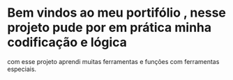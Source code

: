 # Bem vindos ao meu portifólio , nesse projeto pude por em prática minha codificação e lógica


com esse projeto aprendi muitas ferramentas e funções com ferramentas especiais.
